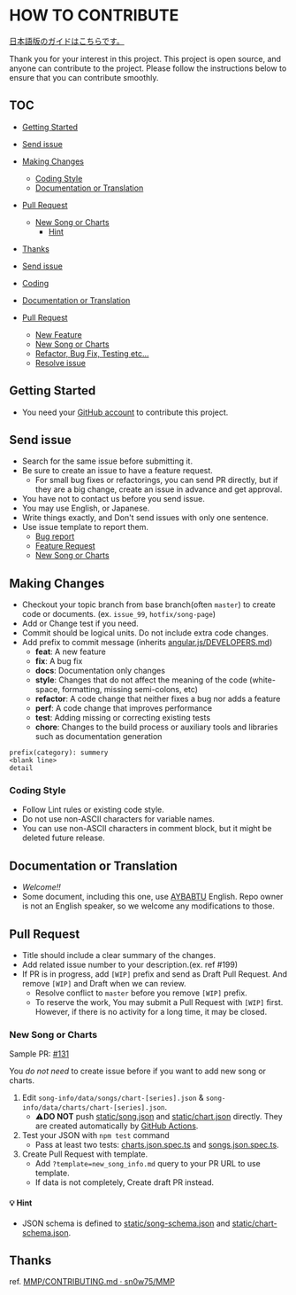 # HOW TO CONTRIBUTE

[日本語版のガイドはこちらです。](CONTRIBUTING-ja.md)

Thank you for your interest in this project. This project is open source, and anyone can contribute to the project. Please follow the instructions below to ensure that you can contribute smoothly.

## TOC

- [Getting Started](#getting-started)
- [Send issue](#send-issue)
- [Making Changes](#making-changes)
  - [Coding Style](#coding-style)
  - [Documentation or Translation](#documentation-or-translation)
- [Pull Request](#pull-request)
  - [New Song or Charts](#new-song-or-charts)
    - [Hint](#bulb-hint)
- [Thanks](#thanks)

- [Send issue](#send-issue)
- [Coding](#coding)
- [Documentation or Translation](#documentation-or-translation)
- [Pull Request](#pull-request)
  - [New Feature](#new-feature)
  - [New Song or Charts](#new-song-or-charts)
  - [Refactor, Bug Fix, Testing etc...](#refactor-bug-fix-testing-etc)
  - [Resolve issue](#resolve-issue)

## Getting Started

- You need your [GitHub account](https://github.com/signup/free) to contribute this project.

## Send issue

- Search for the same issue before submitting it.
- Be sure to create an issue to have a feature request.
  - For small bug fixes or refactorings, you can send PR directly, but if they are a big change, create an issue in advance and get approval.
- You have not to contact us before you send issue.
- You may use English, or Japanese.
- Write things exactly, and Don't send issues with only one sentence.
- Use issue template to report them.
  - [Bug report](https://github.com/ddradar/ddradar/issues/new?assignees=&labels=bug%3Abug%3A&template=bug-report-------.md&title=%5BBUG%5D)
  - [Feature Request](https://github.com/ddradar/ddradar/issues/new?assignees=&labels=enhancement%3Aspeech_balloon%3A&template=feature-request.md&title=)
  - [New Song or Charts](https://github.com/ddradar/ddradar/issues/new?assignees=&labels=&template=new-song-info.md&title=Add%3A+%5BSONG+NAME+OR+EVENT+%2F+%E6%9B%B2%E5%90%8D%E3%81%BE%E3%81%9F%E3%81%AF%E3%82%A4%E3%83%99%E3%83%B3%E3%83%88%E3%82%92%E5%85%A5%E5%8A%9B%5D)

## Making Changes

- Checkout your topic branch from base branch(often `master`) to create code or documents. (ex. `issue_99`, `hotfix/song-page`)
- Add or Change test if you need.
- Commit should be logical units. Do not include extra code changes.
- Add prefix to commit message (inherits [angular.js/DEVELOPERS.md](https://github.com/angular/angular.js/blob/master/DEVELOPERS.md#type))
  - **feat**: A new feature
  - **fix**: A bug fix
  - **docs**: Documentation only changes
  - **style**: Changes that do not affect the meaning of the code (white-space, formatting, missing semi-colons, etc)
  - **refactor**: A code change that neither fixes a bug nor adds a feature
  - **perf**: A code change that improves performance
  - **test**: Adding missing or correcting existing tests
  - **chore**: Changes to the build process or auxiliary tools and libraries such as documentation generation

```text
prefix(category): summery
<blank line>
detail
```

### Coding Style

- Follow Lint rules or existing code style.
- Do not use non-ASCII characters for variable names.
- You can use non-ASCII characters in comment block, but it might be deleted future release.

## Documentation or Translation

- *Welcome!!*
- Some document, including this one, use [AYBABTU](https://en.wikipedia.org/wiki/All_your_base_are_belong_to_us) English.
  Repo owner is not an English speaker, so we welcome any modifications to those.

## Pull Request

- Title should include a clear summary of the changes.
- Add related issue number to your description.(ex. ref #199)
- If PR is in progress, add `[WIP]` prefix and send as Draft Pull Request. And remove `[WIP]` and Draft when we can review.
  - Resolve conflict to `master` before you remove `[WIP]` prefix.
  - To reserve the work, You may submit a Pull Request with `[WIP]` first. However, if there is no activity for a long time, it may be closed.

### New Song or Charts

Sample PR: [#131](https://github.com/ddradar/ddradar/pull/131)

You *do not need* to create issue before if you want to add new song or charts.

1. Edit `song-info/data/songs/chart-[series].json` & `song-info/data/charts/chart-[series].json`.
    - :warning:**DO NOT** push [static/song.json](static/song.json) and [static/chart.json](static/chart.json) directly.
      They are created automatically by [GitHub Actions](https://github.com/ddradar/ddradar/actions?query=workflow%3A%22Import+Song%22).
1. Test your JSON with `npm test` command
    - Pass at least two tests: [charts.json.spec.ts](test/song-info/data/charts.json.spec.ts) and [songs.json.spec.ts](test/song-info/data/songs.json.spec.ts).
1. Create Pull Request with template.
    - Add `?template=new_song_info.md` query to your PR URL to use template.
    - If data is not completely, Create draft PR instead.

#### :bulb: Hint

- JSON schema is defined to [static/song-schema.json](static/song-schema.json) and [static/chart-schema.json](static/chart-schema.json).

## Thanks

ref. [MMP/CONTRIBUTING.md · sn0w75/MMP](https://github.com/sn0w75/MMP/blob/master/CONTRIBUTING.md)

